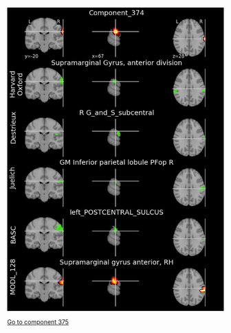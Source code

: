 


![374](preliminary/374.jpg "Component 374")

[Go to component 375](https://parietal-inria.github.io/MODL_atlas/1024/375 "Component 375")